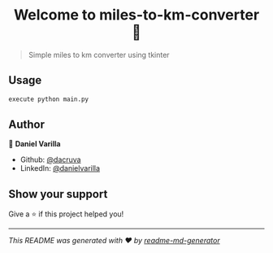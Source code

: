 <h1 align="center">Welcome to miles-to-km-converter 👋</h1>
<p>
</p>

> Simple miles to km converter using tkinter

## Usage

```sh
execute python main.py
```

## Author

👤 **Daniel Varilla**

* Github: [@dacruva](https://github.com/dacruva)
* LinkedIn: [@danielvarilla](https://linkedin.com/in/danielvarilla)

## Show your support

Give a ⭐️ if this project helped you!

***
_This README was generated with ❤️ by [readme-md-generator](https://github.com/kefranabg/readme-md-generator)_